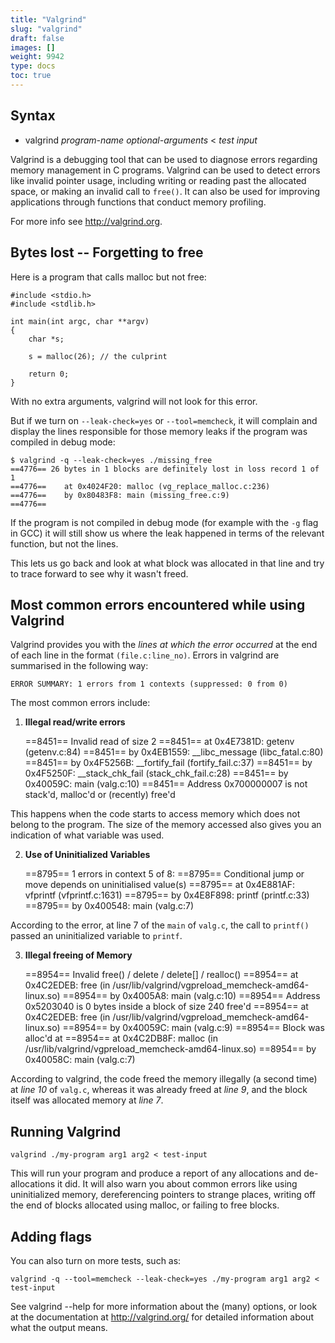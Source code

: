 ```yaml
---
title: "Valgrind"
slug: "valgrind"
draft: false
images: []
weight: 9942
type: docs
toc: true
---
```


## Syntax
- valgrind *program-name* *optional-arguments* < *test input*


Valgrind is a debugging tool that can be used to diagnose errors regarding memory management in C programs. Valgrind can be used to detect errors like invalid pointer usage, including writing or reading past the allocated space, or making an invalid call to `free()`. It can also be used for improving applications through functions that conduct memory profiling.

For more info see http://valgrind.org.

## Bytes lost -- Forgetting to free
Here is a program that calls malloc but not free:

    #include <stdio.h>
    #include <stdlib.h>
    
    int main(int argc, char **argv)
    {
        char *s;
    
        s = malloc(26); // the culprint 
    
        return 0;
    }

With no extra arguments, valgrind will not look for this error.

 But if we turn on `--leak-check=yes` or `--tool=memcheck`, it will complain and display the lines responsible for those memory leaks if the program was compiled in debug mode:

    $ valgrind -q --leak-check=yes ./missing_free
    ==4776== 26 bytes in 1 blocks are definitely lost in loss record 1 of 1
    ==4776==    at 0x4024F20: malloc (vg_replace_malloc.c:236)
    ==4776==    by 0x80483F8: main (missing_free.c:9)
    ==4776== 
If the program is not compiled in debug mode (for example with the `-g` flag in GCC) it will still show us where the leak happened in terms of the relevant function, but not the lines.

This lets us go back and look at what block was allocated in that line and try to trace forward to see why it wasn't freed.

## Most common errors encountered while using Valgrind
Valgrind provides you with the *lines at which the error occurred* at the end of each line in the format `(file.c:line_no)`. Errors in valgrind are summarised in the following way:

    ERROR SUMMARY: 1 errors from 1 contexts (suppressed: 0 from 0)

The most common errors include:

1. **Illegal read/write errors**


    ==8451== Invalid read of size 2
    ==8451==    at 0x4E7381D: getenv (getenv.c:84)
    ==8451==    by 0x4EB1559: __libc_message (libc_fatal.c:80)
    ==8451==    by 0x4F5256B: __fortify_fail (fortify_fail.c:37)
    ==8451==    by 0x4F5250F: __stack_chk_fail (stack_chk_fail.c:28)
    ==8451==    by 0x40059C: main (valg.c:10)
    ==8451==  Address 0x700000007 is not stack'd, malloc'd or (recently) free'd

This happens when the code starts to access memory which does not belong to the program. The size of the memory accessed also gives you an indication of what variable was used.

2. **Use of Uninitialized Variables**


    ==8795== 1 errors in context 5 of 8:
    ==8795== Conditional jump or move depends on uninitialised value(s)
    ==8795==    at 0x4E881AF: vfprintf (vfprintf.c:1631)
    ==8795==    by 0x4E8F898: printf (printf.c:33)
    ==8795==    by 0x400548: main (valg.c:7)

 According to the error, at line 7 of the `main` of `valg.c`, the call to `printf()` passed an uninitialized variable to `printf`.

3. **Illegal freeing of Memory**


    ==8954== Invalid free() / delete / delete[] / realloc()
    ==8954==    at 0x4C2EDEB: free (in /usr/lib/valgrind/vgpreload_memcheck-amd64-linux.so)
    ==8954==    by 0x4005A8: main (valg.c:10)
    ==8954==  Address 0x5203040 is 0 bytes inside a block of size 240 free'd
    ==8954==    at 0x4C2EDEB: free (in /usr/lib/valgrind/vgpreload_memcheck-amd64-linux.so)
    ==8954==    by 0x40059C: main (valg.c:9)
    ==8954==  Block was alloc'd at
    ==8954==    at 0x4C2DB8F: malloc (in /usr/lib/valgrind/vgpreload_memcheck-amd64-linux.so)
    ==8954==    by 0x40058C: main (valg.c:7)

According to valgrind, the code freed the memory illegally (a second time) at *line 10* of `valg.c`, whereas it was already freed at *line 9*, and the block itself was allocated memory at *line 7*.


## Running Valgrind
    valgrind ./my-program arg1 arg2 < test-input

This will run your program and produce a report of any allocations and de-allocations it did. It will also warn you about common errors like using uninitialized memory, dereferencing pointers to strange places, writing off the end of blocks allocated using malloc, or failing to free blocks.



## Adding flags
You can also turn on more tests, such as:

    valgrind -q --tool=memcheck --leak-check=yes ./my-program arg1 arg2 < test-input

See valgrind --help for more information about the (many) options, or look at the documentation at http://valgrind.org/ for detailed information about what the output means. 



